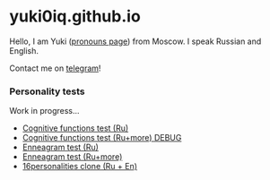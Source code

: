 # yuki0iq.github.io

Hello, I am Yuki ([pronouns page](https://pronouns.page/u/yuki_the_girl)) from Moscow. I speak Russian and English.

Contact me on [telegram](https://t.me/yuki0iq)!

### Personality tests

Work in progress...

- [Cognitive functions test (Ru)](/mbti)
- [Cognitive functions test (Ru+more) DEBUG](/mbti2)
- [Enneagram test (Ru)](/ennea)
- [Enneagram test (Ru+more)](/ennea2)
- [16personalities clone (Ru + En)](/16p)
